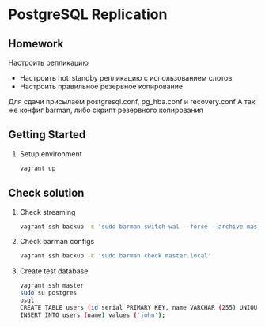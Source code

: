 # PostgreSQL Replication

## Homework
Настроить репликацию
- Настроить hot_standby репликацию с использованием слотов
- Настроить правильное резервное копирование

Для сдачи присылаем postgresql.conf, pg_hba.conf и recovery.conf
А так же конфиг barman, либо скрипт резервного копирования

## Getting Started
1. Setup environment
    ```bash
    vagrant up
    ```

## Check solution
1. Check streaming
    ```bash
    vagrant ssh backup -c 'sudo barman switch-wal --force --archive master.local'
    ```

1. Check barman configs
    ```bash
    vagrant ssh backup -c 'sudo barman check master.local'
    ```

1. Create test database
    ```bash
    vagrant ssh master
    sudo su postgres
    psql
    CREATE TABLE users (id serial PRIMARY KEY, name VARCHAR (255) UNIQUE NOT NULL);
    INSERT INTO users (name) values ('john');
    ```
